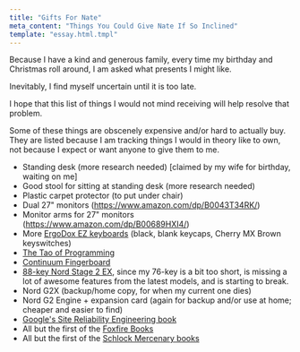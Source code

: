 ```yaml
---
title: "Gifts For Nate"
meta_content: "Things You Could Give Nate If So Inclined"
template: "essay.html.tmpl"
---
```


Because I have a kind and generous family, every time my birthday and
Christmas roll around, I am asked what presents I might like.

Inevitably, I find myself uncertain until it is too late.

I hope that this list of things I would not mind receiving will help resolve
that problem.

Some of these things are obscenely expensive and/or hard to actually buy.
They are listed because I am tracking things I would in theory like to own,
not because I expect or want anyone to give them to me.

* Standing desk (more research needed) [claimed by my wife for birthday, waiting on me]
* Good stool for sitting at standing desk (more research needed)
* Plastic carpet protector (to put under chair)
* Dual 27" monitors (<https://www.amazon.com/dp/B0043T34RK/>)
* Monitor arms for 27" monitors (<https://www.amazon.com/dp/B00689HXI4/>)
* More [ErgoDox EZ keyboards](https://ergodox-ez.com/collections/frontpage/products/ergodox-ez-original-standalone?variant=40172496643) (black, blank keycaps, Cherry MX Brown keyswitches)
* [The Tao of Programming](http://www.amazon.com/The-Tao-Programming-Geoffrey-James/dp/0931137071)
* [Continuum Fingerboard](http://www.hakenaudio.com/Continuum/hakenaudioovervg.html)
* [88-key Nord Stage 2
  EX](http://www.nordkeyboards.com/products/nord-stage-2-ex), since my 76-key
  is a bit too short, is missing a lot of awesome features from the latest
  models, and is starting to break.
* Nord G2X (backup/home copy, for when my current one dies)
* Nord G2 Engine + expansion card (again for backup and/or use at home; cheaper
  and easier to find)
* [Google's Site Reliability Engineering
  book](http://www.amazon.com/gp/product/149192912X/)
* All but the first of the [Foxfire Books](https://www.amazon.com/gp/bookseries/B00CJDHL4Y/ref=dp_st_0385073534)
* All but the first of the [Schlock Mercenary books](http://store.schlockmercenary.com/SearchResults.asp?Cat=20)
